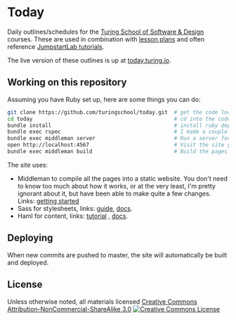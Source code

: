 # Today

Daily outlines/schedules for the [Turing School of Software &amp; Design](http://turing.io) courses. These are used in combination with [lesson plans](https://github.com/turingschool/lesson_plans)
and often reference [JumpstartLab tutorials](http://tutorials.jumpstartlab.com).

The live version of these outlines is up at  [today.turing.io](http://today.turing.io/).

## Working on this repository

Assuming you have Ruby set up, here are some things you can do:

```sh
git clone https://github.com/turingschool/today.git  # get the code locally
cd today                                             # cd into the code
bundle install                                       # install ruby dependencies (you'll need to be on Ruby 2.1.2)
bundle exec rspec                                    # I made a couple of tests for a helper class, see them run
bundle exec middleman server                         # Run a server for the pages, it does an okay job of dynamically reloading code
open http://localhost:4567                           # Visit the site you're serving
bundle exec middleman build                          # Build the pages
```

The site uses:

* Middleman to compile all the pages into a static website.
  You don't need to know too much about how it works, or at the very least, I'm
  pretty ignorant about it, but have been able to make quite a few changes.
  Links: [getting started](http://middlemanapp.com/basics/getting-started/) 
* Sass for stylesheets, links: [guide](http://sass-lang.com/guide), [docs](http://sass-lang.com/documentation/).
* Haml for content, links: [tutorial](http://haml.info/tutorial.html) , [docs](http://haml.info/docs.html).

## Deploying

When new commits are pushed to master, the site will automatically be built and deployed.

## License

Unless otherwise noted, all materials licensed <a rel="license" href="http://creativecommons.org/licenses/by-nc-sa/3.0/">Creative Commons Attribution-NonCommercial-ShareAlike 3.0</a>&nbsp;<a rel="license" href="http://creativecommons.org/licenses/by-nc-sa/3.0/"><img alt="Creative Commons License" style="border-width:0" src="http://i.creativecommons.org/l/by-nc-sa/3.0/80x15.png" /></a>
